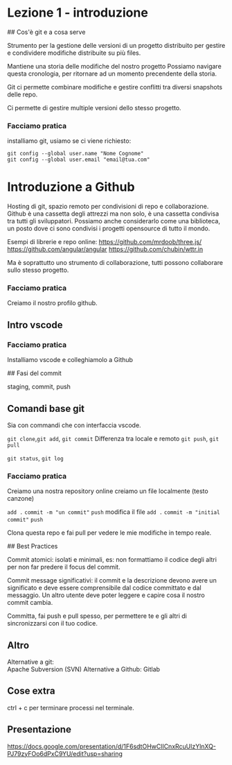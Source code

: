 # Lezione 1 - introduzione

## Cos'è git e a cosa serve

Strumento per la gestione delle versioni di un progetto distribuito per gestire e condividere modifiche distribuite su più files.

Mantiene una storia delle modifiche del nostro progetto
Possiamo navigare questa cronologia, per ritornare ad un momento precendente della storia.

Git ci permette combinare modifiche e gestire conflitti tra diversi snapshots delle repo.

Ci permette di gestire multiple versioni dello stesso progetto.

### Facciamo pratica
installiamo git, usiamo se ci viene richiesto:
```
git config --global user.name "Nome Cognome"
git config --global user.email "email@tua.com"
```
# Introduzione a Github

Hosting di git, spazio remoto per condivisioni di repo e collaborazione.
Github è una cassetta degli attrezzi ma non solo, è una cassetta condivisa tra tutti gli sviluppatori.
Possiamo anche considerarlo come una biblioteca, un posto dove ci sono condivisi i progetti opensource di tutto il mondo.

Esempi di librerie e repo online:
https://github.com/mrdoob/three.js/
https://github.com/angular/angular
https://github.com/chubin/wttr.in


Ma è soprattutto uno strumento di collaborazione, tutti possono collaborare sullo stesso progetto.

### Facciamo pratica
Creiamo il nostro profilo github.

## Intro vscode

### Facciamo pratica
Installiamo vscode e colleghiamolo a Github


## Fasi del commit

staging, commit, push

## Comandi base git

Sia con commandi che con interfaccia vscode.

`git clone`,`git add`, `git commit`
Differenza tra locale e remoto
`git push`, `git pull`

`git status`, `git log`

### Facciamo pratica

Creiamo una nostra repository online
creiamo un file localmente (testo canzone)

`add .`
`commit -m "un commit"`
`push`
modifica il file
`add .`
`commit -m "initial commit"`
`push`


Clona questa repo e fai pull per vedere le mie modifiche in tempo reale.

## Best Practices

Commit atomici: isolati e minimali, es: non formattiamo il codice degli altri per non far predere il focus del commit.

Commit message significativi: il commit e la descrizione devono avere un significato e deve essere comprensibile dal codice committato e dal messaggio. Un altro utente deve poter leggere e capire cosa il nostro commit cambia.

Committa, fai push e pull spesso, per permettere te e gli altri di sincronizzarsi con il tuo codice.


## Altro
Alternative a git:   
Apache Subversion (SVN)
Alternative a Github: Gitlab


## Cose extra
ctrl + c per terminare processi nel terminale.


## Presentazione

https://docs.google.com/presentation/d/1F6sdtOHwClICnxRcuUlzYlnXQ-PJ79zyFOo6dPxC9YU/edit?usp=sharing
